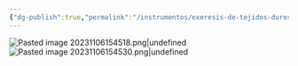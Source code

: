 ```yaml
---
{"dg-publish":true,"permalink":"/instrumentos/exeresis-de-tejidos-duros/forceps-para-la-exodoncia-de-dientes-mandibulares/"}
---
```


![Pasted image 20231106154518.png|undefined](/img/user/Cirugia%20Bucal%20I/Medias/Pasted%20image%2020231106154518.png)![Pasted image 20231106154530.png|undefined](/img/user/Cirugia%20Bucal%20I/Medias/Pasted%20image%2020231106154530.png)